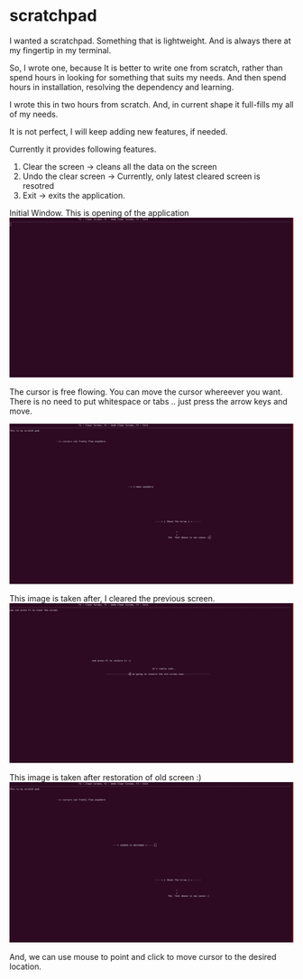 # scratchpad
I wanted a scratchpad. Something that is lightweight. And is always there at my fingertip in my terminal.

So, I wrote one, because It is better to write one from scratch, rather than spend hours in looking for something that suits my needs. And then spend hours in installation, resolving the dependency and learning.

I wrote this in two hours from scratch. And, in current shape it full-fills my all of my needs.

It is not perfect, I will keep adding new features, if needed.

Currently it provides following features.

1. Clear the screen -> cleans all the data on the screen
2. Undo the clear screen -> Currently, only latest cleared screen is resotred
3. Exit -> exits the application.

Initial Window. This is opening of the application
![Start Application](https://github.com/anuraganand789/scratchpad/blob/master/images/Screenshot%20from%202019-02-12%2000-19-09.png)

The cursor is free flowing. You can move the cursor whereever you want. There is no need to put whitespace or tabs .. just press the arrow keys and move.

![Free Flowing Cursor](https://github.com/anuraganand789/scratchpad/blob/master/images/Screenshot%20from%202019-02-12%2000-21-04.png)

This image is taken after, I cleared the previous screen.
![New screen](https://github.com/anuraganand789/scratchpad/blob/master/images/Screenshot%20from%202019-02-12%2000-22-40.png)

This image is taken after restoration of old screen :)
![Restored Screen](https://github.com/anuraganand789/scratchpad/blob/master/images/Screenshot%20from%202019-02-12%2000-23-27.png)

And, we can use mouse to point and click to move cursor to the desired location.
